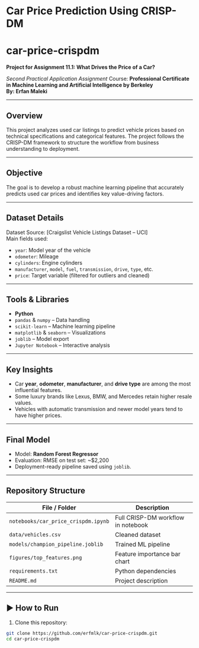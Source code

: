 # Car Price Prediction Using CRISP-DM
# car-price-crispdm
**Project for Assignment 11.1: What Drives the Price of a Car?**

_Second Practical Application Assignment_ 
Course: **Professional Certificate in Machine Learning and Artificial Intelligence by Berkeley**  
**By: Erfan Maleki**

---

## Overview

This project analyzes used car listings to predict vehicle prices based on technical specifications and categorical features. The project follows the CRISP-DM framework to structure the workflow from business understanding to deployment.

---

## Objective

The goal is to develop a robust machine learning pipeline that accurately predicts used car prices and identifies key value-driving factors.

---

## Dataset Details

Dataset Source: [Craigslist Vehicle Listings Dataset – UCI]  
Main fields used:
- `year`: Model year of the vehicle
- `odometer`: Mileage
- `cylinders`: Engine cylinders
- `manufacturer`, `model`, `fuel`, `transmission`, `drive`, `type`, etc.
- `price`: Target variable (filtered for outliers and cleaned)

---

## Tools & Libraries

- **Python**
- `pandas` & `numpy` – Data handling  
- `scikit-learn` – Machine learning pipeline  
- `matplotlib` & `seaborn` – Visualizations  
- `joblib` – Model export  
- `Jupyter Notebook` – Interactive analysis

---

## Key Insights

- Car **year**, **odometer**, **manufacturer**, and **drive type** are among the most influential features.
- Some luxury brands like Lexus, BMW, and Mercedes retain higher resale values.
- Vehicles with automatic transmission and newer model years tend to have higher prices.

---

## Final Model

- Model: **Random Forest Regressor**
- Evaluation: RMSE on test set: ~$2,200  
- Deployment-ready pipeline saved using `joblib`.

---

## Repository Structure

| File / Folder | Description |
|---------------|-------------|
| `notebooks/car_price_crispdm.ipynb` | Full CRISP-DM workflow in notebook |
| `data/vehicles.csv` | Cleaned dataset |
| `models/champion_pipeline.joblib` | Trained ML pipeline |
| `figures/top_features.png` | Feature importance bar chart |
| `requirements.txt` | Python dependencies |
| `README.md` | Project description |

---

## ▶ How to Run

1. Clone this repository:
```bash
git clone https://github.com/erfmlk/car-price-crispdm.git
cd car-price-crispdm
